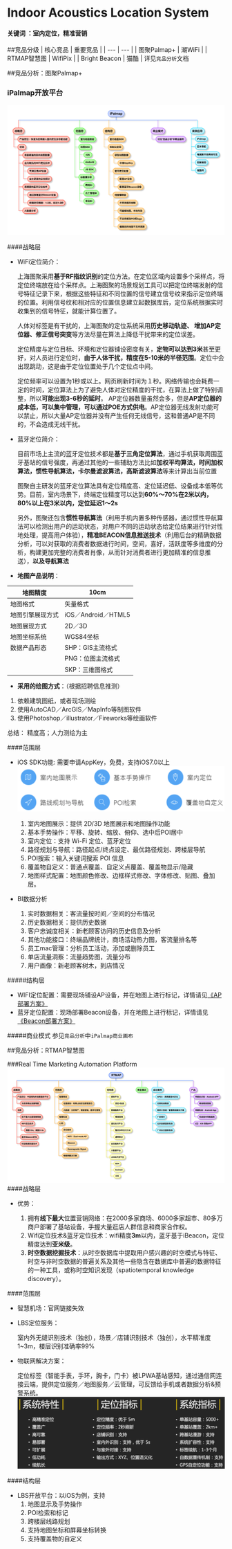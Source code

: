 # Indoor Acoustics Location System

#### 关键词 ：室内定位，精准营销

##竞品分级
| 核心竞品 | 重要竞品 |
| --- | --- |
| 图聚Palmap+  | 潮WiFi |
| RTMAP智慧图 | WifiPix |
| Bright Beacon | 猫酷 |
详见`竞品分析`文档

##竞品分析：图聚Palmap+

### iPalmap开放平台
![iPalmap竞品分析](https://github.com/RickeyBoy/MarkdownPhotos/blob/master/竞品分析插图/iPalmap.png?raw=true)

####战略层
* WiFi定位简介：

    上海图聚采用**基于RF指纹识别**的定位方法。在定位区域内设置多个采样点，将定位终端放在给个采样点。上海图聚的场景规划工具可以把定位终端发射的信号特征记录下来，根据这些特征和不同位置的信号建立信号纹来指示定位终端的位置。利用信号纹和相对应的位置信息建立起数据库后，定位系统根据实时收集到的信号特征，就能计算位置了。
    
    人体对标签是有干扰的，上海图聚的定位系统采用**历史移动轨迹、 增加AP定位器、修正信号突变**等方法尽量在算法上降低干扰带来的定位误差。
    
    定位精度与定位目标、环境和定位器铺设密度有关，**定物可以达到3米**甚至更好，对人员进行定位时，**由于人体干扰，精度在5-10米的半径范围**。定位中会出现跳动，这是由于定位位置处于几个定位点中间。
    
    定位频率可以设置为1秒或以上。网页刷新时间为１秒。网络传输也会耗费一定的时间，定位算法上为了避免人体对定位精度的干扰，在算法上做了特别调整，所以**可能出现3-6秒的延时**。 AP定位器数量虽然会多，但是**AP定位器的成本低，可以集中管理，可以通过POE方式供电**。AP定位器无线发射功能可以禁止，所以大量AP定位器并没有产生任何无线信号，这和普通AP是不同的，不会造成无线干扰。

* 蓝牙定位简介：

    目前市场上主流的蓝牙定位技术都是**基于三角定位算法**，通过手机获取周围蓝牙基站的信号强度，再通过其他的一些辅助方法比如**加权平均算法，时间加权算法，惯性导航算法，卡尔曼滤波算法，高斯滤波算法**等来计算出当前位置
    
    图聚自主研发的蓝牙定位算法具有定位精度高、定位延迟低、设备成本低等优势。目前，室内场景下，终端定位精度可以达到**60%〜70%在2米以内，80%以上在3米以内，定位延迟1〜2s**
    
    另外，图聚还包含**惯性导航算法**（利用手机内置多种传感器，通过惯性导航算法可以检测出用户的运动状态，对用户不同的运动状态给定位结果进行针对性地处理，提高用户体验），**精准BEACON信息推送技术**（利用后台的精确数据分析，可以对获取的消费者数据进行时间，空间，喜好，活跃度等多维度的分析，构建更加完整的消费者肖像，从而针对消费者进行更加精准的信息推送），**以及导航算法**
    
* **地图产品说明**：

| 地图精度 | 10cm |
| --- | --- |
| 地图格式 | 矢量格式 |
| 地图引擎展现方式 | iOS／Android／HTML5  |
| 地图展现方式 | 2D／3D  |
| 地图坐标系统 | WGS84坐标 |
| 数据产品形态 | SHP：GIS主流格式 |
|  | PNG：位图主流格式 |
|  | SKP：三维图格式 |

* **采用的绘图方式**：（根据招聘信息推测）

1. 依赖建筑图纸，或者现场测绘
2. 使用AutoCAD／ArcGIS／MapInfo等制图软件
3. 使用Photoshop／illustrator／Fireworks等绘画软件

总结： 精度高；人力测绘为主
    
####范围层
* iOS SDK功能:
需要申请AppKey，免费，支持iOS7.0以上
![](https://raw.githubusercontent.com/RickeyBoy/MarkdownPhotos/master/竞品分析插图/IOS%20SDK.png)

    1. 室内地图展示：提供 2D/3D 地图展示和地图操作功能
    2. 基本手势操作：平移、旋转、缩放、俯仰、选中后POI居中
    3. 室内定位：支持 Wi-Fi 定位、蓝牙定位
    4. 路径规划与导航：路径起点/终点设定、最优路径规划、跨楼层导航
    5. POI搜索：输入关键词搜索 POI 信息
    6. 覆盖物自定义：普通点覆盖、自定义点覆盖、覆盖物显示/隐藏
    7. 地图样式配置：地图颜色修改、边框样式修改、字体修改、贴图、叠加层。

* BI数据分析

    1. 实时数据相关：客流量按时间／空间的分布情况
    2. 历史数据相关：提供历史数据
    3. 客户忠诚度相关：新老顾客访问的历史信息及分析
    4. 其他功能接口：终端品牌统计，商场活动热力图，客流量排名等
    5. 员工mac管理：分析员工活动，添加或删除员工
    6. 单店流量洞察：流量趋势图，流量分布
    7. 用户画像：新老顾客树木，到店情况

#####结构层
* WIFI定位配置：需要现场铺设AP设备，并在地图上进行标记，详情请见[《AP部署方案》](https://www.ipalmap.com/docs/index.php/ap-deployment/)
* 蓝牙定位配置：现场部署Beacon设备，并在地图上进行标记，详情请见[《Beacon部署方案》](https://www.ipalmap.com/docs/index.php/beacon-deployment/)

#####商业模式
参见`竞品分析`中`iPalmap商业画布`

##竞品分析：RTMAP智慧图

###Real Time Marketing Automation Platform
![](https://raw.githubusercontent.com/RickeyBoy/MarkdownPhotos/master/竞品分析插图/RTMAP.png)
####战略层
* 优势：

    1. 拥有**线下最大**位置营销网络：在2000多家商场、6000多家超市、80多万商户部署了基站设备，手握大量逛店人群信息和商家合作权。
    2. Wifi定位技术&蓝牙定位技术：wifi精度**3m**以内，蓝牙基于iBeacon，定位精度达到**亚米级**。
    3. **时空数据挖掘技术**：从时空数据库中提取用户感兴趣的时空模式与特征、时空与非时空数据的普遍关系及其他一些隐含在数据库中普遍的数据特征的一种工具，或称时空知识发现（spatiotemporal knowledge discovery）。
    
####范围层
* 智慧机场：官网链接失效
* LBS定位服务：

    室内外无缝识别技术（独创），场景／店铺识别技术（独创），水平精准度1~3m，楼层识别准确率99%
    
* 物联网解决方案：

    定位标签（智能手表，手环，胸卡，门卡）被LPWA基站感知，通过通信网连接云端，提供定位服务／地图服务／云管理，可反馈给手机或者数据分析&预警系统。![](https://github.com/RickeyBoy/MarkdownPhotos/blob/master/竞品分析插图/物联网解决方案.png?raw=true)
    
####结构层
* LBS开放平台：以iOS为例，支持
    1. 地图显示及手势操作
    2. POI检索和标记
    3. 跨楼层线路规划
    4. 支持地图坐标和屏幕坐标转换
    5. 支持覆盖物的自定义
    




 



